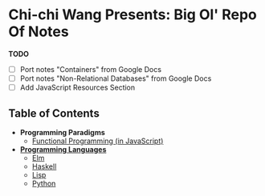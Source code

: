 # Chi-chi Wang Presents: Big Ol' Repo Of Notes
**TODO**
- [ ] Port notes "Containers" from Google Docs
- [ ] Port notes "Non-Relational Databases" from Google Docs
- [ ] Add JavaScript Resources Section

## Table of Contents
* **Programming Paradigms**
  * [Functional Programming (in JavaScript)](./paradigms/functional-programming)
* [**Programming Languages**](./languages)
  * [Elm](./languages/elm)
  * [Haskell](./languages/haskell)
  * [Lisp](./languages/lisp)
  * [Python](./languages/python)

